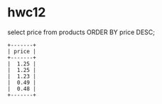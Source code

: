 # hwc12

select price from products ORDER BY price DESC;

```
+-------+
| price |
+-------+
|  1.25 |
|  1.25 |
|  1.23 |
|  0.49 |
|  0.48 |
+-------+
```

